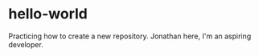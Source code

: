 # hello-world
Practicing how to create a new repository.
Jonathan here, I'm an aspiring developer. 

